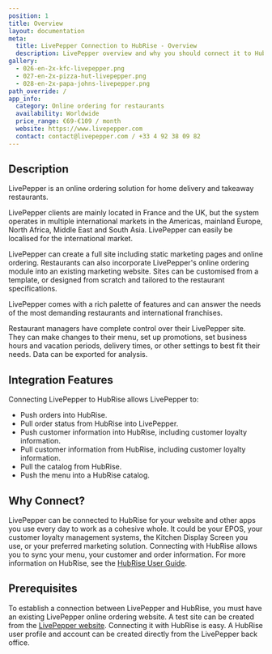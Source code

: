 ```yaml
---
position: 1
title: Overview
layout: documentation
meta:
  title: LivePepper Connection to HubRise - Overview
  description: LivePepper overview and why you should connect it to HubRise. With a connection to HubRise, send orders to tools you use every day including your EPOS.
gallery:
  - 026-en-2x-kfc-livepepper.png
  - 027-en-2x-pizza-hut-livepepper.png
  - 028-en-2x-papa-johns-livepepper.png
path_override: /
app_info:
  category: Online ordering for restaurants
  availability: Worldwide
  price_range: €69-€109 / month
  website: https://www.livepepper.com
  contact: contact@livepepper.com / +33 4 92 38 09 82
---
```


## Description

LivePepper is an online ordering solution for home delivery and takeaway restaurants.

LivePepper clients are mainly located in France and the UK, but the system operates in multiple international markets in the Americas, mainland Europe, North Africa, Middle East and South Asia. LivePepper can easily be localised for the international market.

LivePepper can create a full site including static marketing pages and online ordering. Restaurants can also incorporate LivePepper's online ordering module into an existing marketing website. Sites can be customised from a template, or designed from scratch and tailored to the restaurant specifications.

LivePepper comes with a rich palette of features and can answer the needs of the most demanding restaurants and international franchises.

Restaurant managers have complete control over their LivePepper site. They can make changes to their menu, set up promotions, set business hours and vacation periods, delivery times, or other settings to best fit their needs. Data can be exported for analysis.

## Integration Features

Connecting LivePepper to HubRise allows LivePepper to:

- Push orders into HubRise.
- Pull order status from HubRise into LivePepper.
- Push customer information into HubRise, including customer loyalty information.
- Pull customer information from HubRise, including customer loyalty information.
- Pull the catalog from HubRise.
- Push the menu into a HubRise catalog.

## Why Connect?

LivePepper can be connected to HubRise for your website and other apps you use every day to work as a cohesive whole. It could be your EPOS, your customer loyalty management systems, the Kitchen Display Screen you use, or your preferred marketing solution. Connecting with HubRise allows you to sync your menu, your customer and order information. For more information on HubRise, see the [HubRise User Guide](/docs).

## Prerequisites

To establish a connection between LivePepper and HubRise, you must have an existing LivePepper online ordering website. A test site can be created from the [LivePepper website](https://www.livepepper.com). Connecting it with HubRise is easy. A HubRise user profile and account can be created directly from the LivePepper back office.
